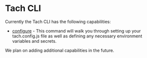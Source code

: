 # Tach CLI

Currently the Tach CLI has the following capabilities:

- [configure](./configuration.md) - This command will walk you through setting up your tach.config.js file as well as defining any necessary environment variables and secrets.

We plan on adding additional capabilities in the future.
